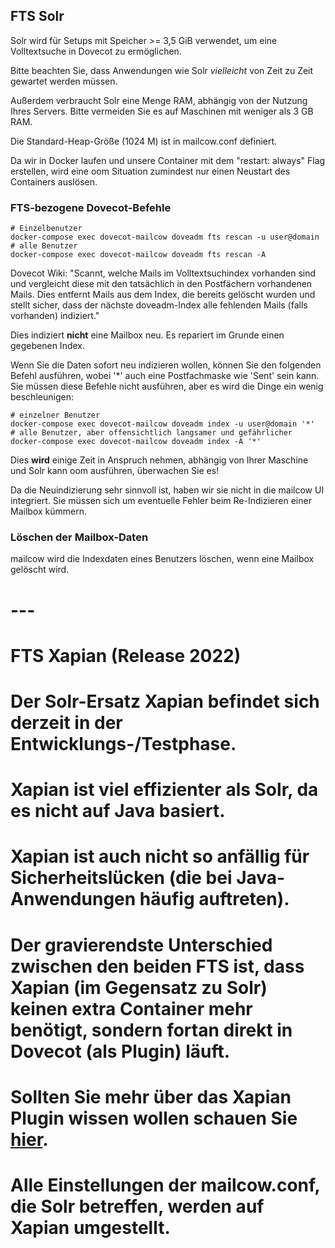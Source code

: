 ## FTS Solr
Solr wird für Setups mit Speicher >= 3,5 GiB verwendet, um eine Volltextsuche in Dovecot zu ermöglichen.

Bitte beachten Sie, dass Anwendungen wie Solr _vielleicht_ von Zeit zu Zeit gewartet werden müssen.

Außerdem verbraucht Solr eine Menge RAM, abhängig von der Nutzung Ihres Servers. Bitte vermeiden Sie es auf Maschinen mit weniger als 3 GB RAM.

Die Standard-Heap-Größe (1024 M) ist in mailcow.conf definiert.

Da wir in Docker laufen und unsere Container mit dem "restart: always" Flag erstellen, wird eine oom Situation zumindest nur einen Neustart des Containers auslösen.

### FTS-bezogene Dovecot-Befehle

```
# Einzelbenutzer
docker-compose exec dovecot-mailcow doveadm fts rescan -u user@domain
# alle Benutzer
docker-compose exec dovecot-mailcow doveadm fts rescan -A

```
Dovecot Wiki: "Scannt, welche Mails im Volltextsuchindex vorhanden sind und vergleicht diese mit den tatsächlich in den Postfächern vorhandenen Mails. Dies entfernt Mails aus dem Index, die bereits gelöscht wurden und stellt sicher, dass der nächste doveadm-Index alle fehlenden Mails (falls vorhanden) indiziert."

Dies indiziert **nicht** eine Mailbox neu. Es repariert im Grunde einen gegebenen Index.

Wenn Sie die Daten sofort neu indizieren wollen, können Sie den folgenden Befehl ausführen, wobei '*' auch eine Postfachmaske wie 'Sent' sein kann. Sie müssen diese Befehle nicht ausführen, aber es wird die Dinge ein wenig beschleunigen:

```
# einzelner Benutzer
docker-compose exec dovecot-mailcow doveadm index -u user@domain '*'
# alle Benutzer, aber offensichtlich langsamer und gefährlicher
docker-compose exec dovecot-mailcow doveadm index -A '*'
```

Dies **wird** einige Zeit in Anspruch nehmen, abhängig von Ihrer Maschine und Solr kann oom ausführen, überwachen Sie es!

Da die Neuindizierung sehr sinnvoll ist, haben wir sie nicht in die mailcow UI integriert. Sie müssen sich um eventuelle Fehler beim Re-Indizieren einer Mailbox kümmern.

### Löschen der Mailbox-Daten

mailcow wird die Indexdaten eines Benutzers löschen, wenn eine Mailbox gelöscht wird.

# ---

# FTS Xapian (Release 2022)

# Der Solr-Ersatz Xapian befindet sich derzeit in der Entwicklungs-/Testphase.

# Xapian ist viel effizienter als Solr, da es nicht auf Java basiert.

# Xapian ist auch nicht so anfällig für Sicherheitslücken (die bei Java-Anwendungen häufig auftreten).

# Der gravierendste Unterschied zwischen den beiden FTS ist, dass Xapian (im Gegensatz zu Solr) keinen extra Container mehr benötigt, sondern fortan direkt in Dovecot (als Plugin) läuft.

# Sollten Sie mehr über das Xapian Plugin wissen wollen schauen Sie [hier](https://github.com/grosjo/fts-xapian).

# **Alle Einstellungen der mailcow.conf, die Solr betreffen, werden auf Xapian umgestellt**.


